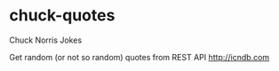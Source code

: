 # chuck-quotes
Chuck Norris Jokes

Get random (or not so random) quotes from REST API http://icndb.com
